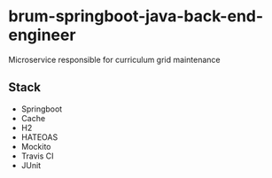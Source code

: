 # brum-springboot-java-back-end-engineer
Microservice responsible for curriculum grid maintenance

## Stack
- Springboot
- Cache
- H2
- HATEOAS
- Mockito
- Travis CI
- JUnit


